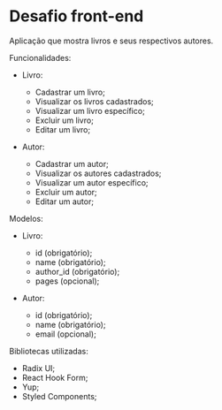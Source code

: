 # Desafio front-end

Aplicação que mostra livros e seus respectivos autores.

Funcionalidades:

- Livro:

  - Cadastrar um livro;
  - Visualizar os livros cadastrados;
  - Visualizar um livro específico;
  - Excluir um livro;
  - Editar um livro;

- Autor:

  - Cadastrar um autor;
  - Visualizar os autores cadastrados;
  - Visualizar um autor específico;
  - Excluir um autor;
  - Editar um autor;

Modelos:

- Livro:

  - id (obrigatório);
  - name (obrigatório);
  - author_id (obrigatório);
  - pages (opcional);

- Autor:

  - id (obrigatório);
  - name (obrigatório);
  - email (opcional);

Bibliotecas utilizadas:

- Radix UI;
- React Hook Form;
- Yup;
- Styled Components;
